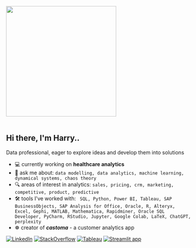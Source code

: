 <!-- https://dev.to/anmolbaranwal/make-github-readme-like-pro-15am -->
<!-- https://github.com/Anmol-Baranwal/Cool-GIFs-For-GitHub/blob/main/README.md -->
<img src="https://github.com/Anmol-Baranwal/Cool-GIFs-For-GitHub/assets/74038190/7d484dc9-68a9-4ee6-a767-aea59035c12d" width="300">
<br><br>

## Hi there, I'm Harry..
Data professional, eager to explore ideas and develop them into solutions 
- 💻 currently working on __healthcare analytics__
- :speech_balloon: ask me about: ```data modelling, data analytics, machine learning, dynamical systems, chaos theory```
- :mag: areas of interest in analytics: ```sales, pricing, crm, marketing, competitive, product, predictive```
- 🛠️ tools I've worked with: ``` SQL, Python, Power BI, Tableau, SAP BusinessObjects, SAP Analysis for Office, Oracle, R, Alteryx, Excel,
Gephi, MATLAB, Mathematica, Rapidminer, Oracle SQL Developer, PyCharm, RStudio, Jupyter, Google Colab, LaTeX, ChatGPT, perplexity```
- ☸️ creator of ___castoma___ - a customer analytics app

[![LinkedIn](https://custom-icon-badges.demolab.com/badge/LinkedIn-0A66C2?logo=linkedin-white&logoColor=fff)](https://www.linkedin.com/in/cchrysanth/) [![StackOverflow](https://img.shields.io/badge/Stack%20Overflow-FE7A16?logo=stack-overflow&logoColor=white&style=flat)](https://stackoverflow.com/users/19903230/harry) [![Tableau](https://custom-icon-badges.demolab.com/badge/Tableau%20Community-0176D3?logo=tableau&logoColor=fff)](https://public.tableau.com/app/profile/charalampos.chrysanthakopoulos/vizzes) [![Streamlit app](https://img.shields.io/badge/Streamlit%20App-FF4B4B?logo=streamlit&logoColor=white&style=flat)](https://castoma.streamlit.app/)


<!--
## Hi there, I'm Harry 👋

_SQL_, _Python_, _R_, _Power BI_, _SAP Business Objects/Designer_, _Tableau_, _Alteryx_, _Oracle_, _MySQL_, _sqlite3_, _Excel_, _Gephi_, 
_MATLAB_, _Mathematica_, _Rapidminer_, _SQL Developer_, _PyCharm_, _RStudio_, _Jupyter_, _Google Colab_, _LaTeX_, _ChatGPT_, _perplexity_

[![Status](https://img.shields.io/badge/Status-{{ status | downcase }}-{{ status | downcase == 'online' ? 'green' : 'red' }}.svg)](https://shields.io) 

[![Status](https://img.shields.io/badge/Status-Unknown-yellow.svg)](https://shields.io)

if (Status == 'Online')
{
  [![Status](https://img.shields.io/badge/Status-Online-green.svg)](https://shields.io)
}

<p align="center">
 <img src="https://img.shields.io/badge/Status-Online-blue.svg">
 <img src="https://img.shields.io/badge/Status-Offline-orange.svg">
</p>

**frizchar/frizchar** is a ✨ _special_ ✨ repository because its `README.md` (this file) appears on your GitHub profile.

Here are some ideas to get you started:


- 🌱 I’m currently learning ...
- 👯 I’m looking to collaborate on ...
- 🤔 I’m looking for help with ...
-->
